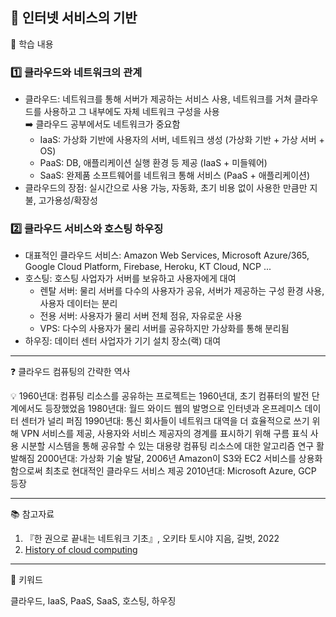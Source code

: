## 📖 인터넷 서비스의 기반

📝 학습 내용    
### 1️⃣ 클라우드와 네트워크의 관계  
- 클라우드: 네트워크를 통해 서버가 제공하는 서비스 사용, 네트워크를 거쳐 클라우드를 사용하고 그 내부에도 자체 네트워크 구성을 사용  
➡️ 클라우드 공부에서도 네트워크가 중요함
  - IaaS: 가상화 기반에 사용자의 서버, 네트워크 생성 (가상화 기반 + 가상 서버 + OS)
  - PaaS: DB, 애플리케이션 실행 환경 등 제공 (IaaS + 미들웨어)
  - SaaS: 완제품 소프트웨어를 네트워크 통해 서비스 (PaaS + 애플리케이션)
- 클라우드의 장점: 실시간으로 사용 가능, 자동화, 초기 비용 없이 사용한 만큼만 지불, 고가용성/확장성

### 2️⃣ 클라우드 서비스와 호스팅 하우징
- 대표적인 클라우드 서비스: Amazon Web Services, Microsoft Azure/365, Google Cloud Platform, Firebase, Heroku, KT Cloud, NCP ...
- 호스팅: 호스팅 사업자가 서버를 보유하고 사용자에게 대여
  - 렌탈 서버: 물리 서버를 다수의 사용자가 공유, 서버가 제공하는 구성 환경 사용, 사용자 데이터는 분리
  - 전용 서버: 사용자가 물리 서버 전체 점유, 자유로운 사용
  - VPS: 다수의 사용자가 물리 서버를 공유하지만 가상화를 통해 분리됨
- 하우징: 데이터 센터 사업자가 기기 설치 장소(랙) 대여

---
❓ 클라우드 컴퓨팅의 간략한 역사

💡 1960년대: 컴퓨팅 리소스를 공유하는 프로젝트는 1960년대, 초기 컴퓨터의 발전 단계에서도 등장했었음
1980년대: 월드 와이드 웹의 발명으로 인터넷과 온프레미스 데이터 센터가 널리 퍼짐
1990년대: 통신 회사들이 네트워크 대역을 더 효율적으로 쓰기 위해 VPN 서비스를 제공, 사용자와 서비스 제공자의 경계를 표시하기 위해 구름 표식 사용
시분할 시스템을 통해 공유할 수 있는 대용량 컴퓨팅 리소스에 대한 알고리즘 연구 활발해짐
2000년대: 가상화 기술 발달, 2006년 Amazon이 S3와 EC2 서비스를 상용화함으로써 최초로 현대적인 클라우드 서비스 제공
2010년대: Microsoft Azure, GCP 등장

---
📚 참고자료

1. 『한 권으로 끝내는 네트워크 기초』, 오키타 토시야 지음, 길벗, 2022
2. [History of cloud computing](https://en.wikipedia.org/wiki/History_of_cloud_computing)

---
💫 키워드

클라우드, IaaS, PaaS, SaaS, 호스팅, 하우징